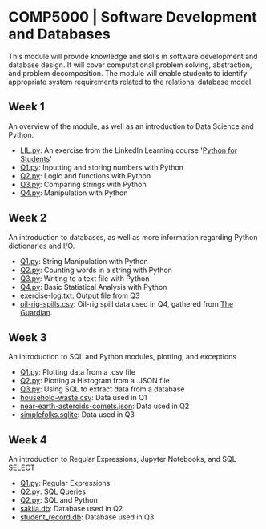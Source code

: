 # COMP5000 | Software Development and Databases
This module will provide knowledge and skills in software development and database design. It will cover computational problem solving, abstraction, and problem decomposition. The module will enable students to identify appropriate system requirements related to the relational database model.

## Week 1
An overview of the module, as well as an introduction to Data Science and Python.
* [LIL.py](https://github.com/Mauzey/MSc-Data-Science-and-Business-Analytics/blob/main/COMP5000/Week-1/LIL.py): An exercise from the LinkedIn Learning course '[Python for Students](https://www.linkedin.com/learning/python-for-students/python-for-students?u=26140778)'
* [Q1.py](https://github.com/Mauzey/MSc-Data-Science-and-Business-Analytics/blob/main/COMP5000/Week-1/Q1.py): Inputting and storing numbers with Python
* [Q2.py](https://github.com/Mauzey/MSc-Data-Science-and-Business-Analytics/blob/main/COMP5000/Week-1/Q2.py): Logic and functions with Python
* [Q3.py](https://github.com/Mauzey/MSc-Data-Science-and-Business-Analytics/blob/main/COMP5000/Week-1/Q3.py): Comparing strings with Python
* [Q4.py](https://github.com/Mauzey/MSc-Data-Science-and-Business-Analytics/blob/main/COMP5000/Week-1/Q4.py): Manipulation with Python

## Week 2
An introduction to databases, as well as more information regarding Python dictionaries and I/O.
* [Q1.py](https://github.com/Mauzey/MSc-Data-Science-and-Business-Analytics/blob/main/COMP5000/Week-2/Q1.py): String Manipulation with Python
* [Q2.py](https://github.com/Mauzey/MSc-Data-Science-and-Business-Analytics/blob/main/COMP5000/Week-2/Q2.py): Counting words in a string with Python
* [Q3.py](https://github.com/Mauzey/MSc-Data-Science-and-Business-Analytics/blob/main/COMP5000/Week-2/Q3.py): Writing to a text file with Python
* [Q4.py](https://github.com/Mauzey/MSc-Data-Science-and-Business-Analytics/blob/main/COMP5000/Week-2/Q4.py): Basic Statistical Analysis with Python
* [exercise-log.txt](https://github.com/Mauzey/MSc-Data-Science-and-Business-Analytics/blob/main/COMP5000/Week-2/exercise-log.txt): Output file from Q3
* [oil-rig-spills.csv](https://github.com/Mauzey/MSc-Data-Science-and-Business-Analytics/blob/main/COMP5000/Week-2/oil-rig-spills.csv): Oil-rig spill data used in Q4, gathered from [The Guardian](https://www.theguardian.com/news/datablog/2011/jul/06/oil-spills-north-sea-rigs).

## Week 3
An introduction to SQL and Python modules, plotting, and exceptions
* [Q1.py](https://github.com/Mauzey/MSc-Data-Science-and-Business-Analytics/blob/main/COMP5000/Week-3/Q1.py): Plotting data from a .csv file
* [Q2.py](https://github.com/Mauzey/MSc-Data-Science-and-Business-Analytics/blob/main/COMP5000/Week-3/Q2.py): Plotting a Histogram from a .JSON file
* [Q3.py](https://github.com/Mauzey/MSc-Data-Science-and-Business-Analytics/blob/main/COMP5000/Week-3/Q3.py): Using SQL to extract data from a database
* [household-waste.csv](https://github.com/Mauzey/MSc-Data-Science-and-Business-Analytics/blob/main/COMP5000/Week-3/household-waste.csv): Data used in Q1
* [near-earth-asteroids-comets.json](https://github.com/Mauzey/MSc-Data-Science-and-Business-Analytics/blob/main/COMP5000/Week-3/near-earth-asteroids-comets.json): Data used in Q2
* [simplefolks.sqlite](https://github.com/Mauzey/MSc-Data-Science-and-Business-Analytics/blob/main/COMP5000/Week-3/simplefolks.sqlite): Data used in Q3

## Week 4
An introduction to Regular Expressions, Jupyter Notebooks, and SQL SELECT
* [Q1.py](https://github.com/Mauzey/MSc-Data-Science-and-Business-Analytics/blob/main/COMP5000/Week-4/Q1.py): Regular Expressions
* [Q2.py](https://github.com/Mauzey/MSc-Data-Science-and-Business-Analytics/blob/main/COMP5000/Week-4/Q2.py): SQL Queries
* [Q2.py](https://github.com/Mauzey/MSc-Data-Science-and-Business-Analytics/blob/main/COMP5000/Week-4/Q3.py): SQL and Python
* [sakila.db](https://github.com/Mauzey/MSc-Data-Science-and-Business-Analytics/blob/main/COMP5000/Week-4/sakila.db): Database used in Q2
* [student_record.db](https://github.com/Mauzey/MSc-Data-Science-and-Business-Analytics/blob/main/COMP5000/Week-4/student_record.db): Database used in Q3
